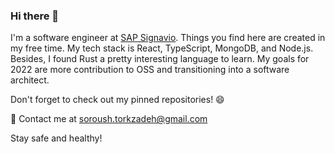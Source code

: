 ### Hi there 👋

I'm a software engineer at [SAP Signavio](https://www.signavio.com/). Things you find here are created in my free time. My tech stack is React, TypeScript, MongoDB, and Node.js. Besides, I found Rust a pretty interesting language to learn. My goals for 2022 are more contribution to OSS and transitioning into a software architect.

Don't forget to check out my pinned repositories! 😄

💬 Contact me at [soroush.torkzadeh@gmail.com](mailto:soroush.torkzadeh@gmail.com)

Stay safe and healthy!
